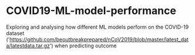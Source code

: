 # COVID19-ML-model-performance
Exploring and analysing how different ML models perform on the COVID-19 dataset ('https://github.com/beoutbreakprepared/nCoV2019/blob/master/latest_data/latestdata.tar.gz') when predicting outcome
